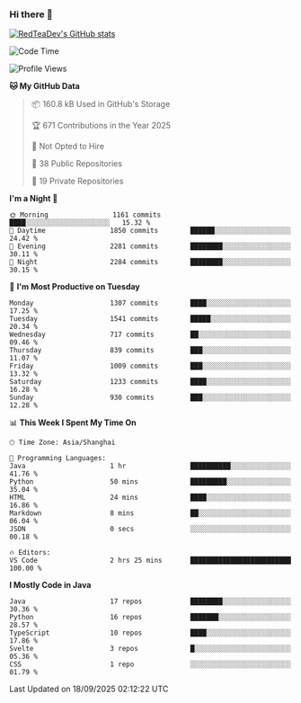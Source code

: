 ### Hi there 👋

<!--
**RedTeaDev/RedTeaDev** is a ✨ _special_ ✨ repository because its `README.md` (this file) appears on your GitHub profile.

Here are some ideas to get you started:

- 🔭 I’m currently working on ...
- 🌱 I’m currently learning ...
- 👯 I’m looking to collaborate on ...
- 🤔 I’m looking for help with ...
- 💬 Ask me about ...
- 📫 How to reach me: ...
- 😄 Pronouns: ...
- ⚡ Fun fact: ...
-->

<!--
[![wakatime](https://wakatime.com/badge/user/6b101ed0-04c0-4490-9283-eb61f2efff96.svg)](https://wakatime.com/@6b101ed0-04c0-4490-9283-eb61f2efff96)
!-->

[![RedTeaDev's GitHub stats](https://github-readme-stats.vercel.app/api?username=RedTeaDev\&include_all_commits=true)](https://github.com/anuraghazra/github-readme-stats)
<!--
[![willianrod's wakatime stats](https://github-readme-stats.vercel.app/api/wakatime?username=RedTeaDev)](https://github.com/anuraghazra/github-readme-stats)
!-->
<!--START_SECTION:waka-->
![Code Time](http://img.shields.io/badge/Code%20Time-3%2C498%20hrs%2025%20mins-blue)

![Profile Views](http://img.shields.io/badge/Profile%20Views-3-blue)

**🐱 My GitHub Data** 

> 📦 160.8 kB Used in GitHub's Storage 
 > 
> 🏆 671 Contributions in the Year 2025
 > 
> 🚫 Not Opted to Hire
 > 
> 📜 38 Public Repositories 
 > 
> 🔑 19 Private Repositories 
 > 
**I'm a Night 🦉** 

```text
🌞 Morning                1161 commits        ████░░░░░░░░░░░░░░░░░░░░░   15.32 % 
🌆 Daytime                1850 commits        ██████░░░░░░░░░░░░░░░░░░░   24.42 % 
🌃 Evening                2281 commits        ████████░░░░░░░░░░░░░░░░░   30.11 % 
🌙 Night                  2284 commits        ████████░░░░░░░░░░░░░░░░░   30.15 % 
```
📅 **I'm Most Productive on Tuesday** 

```text
Monday                   1307 commits        ████░░░░░░░░░░░░░░░░░░░░░   17.25 % 
Tuesday                  1541 commits        █████░░░░░░░░░░░░░░░░░░░░   20.34 % 
Wednesday                717 commits         ██░░░░░░░░░░░░░░░░░░░░░░░   09.46 % 
Thursday                 839 commits         ███░░░░░░░░░░░░░░░░░░░░░░   11.07 % 
Friday                   1009 commits        ███░░░░░░░░░░░░░░░░░░░░░░   13.32 % 
Saturday                 1233 commits        ████░░░░░░░░░░░░░░░░░░░░░   16.28 % 
Sunday                   930 commits         ███░░░░░░░░░░░░░░░░░░░░░░   12.28 % 
```


📊 **This Week I Spent My Time On** 

```text
🕑︎ Time Zone: Asia/Shanghai

💬 Programming Languages: 
Java                     1 hr                ██████████░░░░░░░░░░░░░░░   41.76 % 
Python                   50 mins             █████████░░░░░░░░░░░░░░░░   35.04 % 
HTML                     24 mins             ████░░░░░░░░░░░░░░░░░░░░░   16.86 % 
Markdown                 8 mins              ██░░░░░░░░░░░░░░░░░░░░░░░   06.04 % 
JSON                     0 secs              ░░░░░░░░░░░░░░░░░░░░░░░░░   00.18 % 

🔥 Editors: 
VS Code                  2 hrs 25 mins       █████████████████████████   100.00 % 
```

**I Mostly Code in Java** 

```text
Java                     17 repos            ████████░░░░░░░░░░░░░░░░░   30.36 % 
Python                   16 repos            ███████░░░░░░░░░░░░░░░░░░   28.57 % 
TypeScript               10 repos            ████░░░░░░░░░░░░░░░░░░░░░   17.86 % 
Svelte                   3 repos             █░░░░░░░░░░░░░░░░░░░░░░░░   05.36 % 
CSS                      1 repo              ░░░░░░░░░░░░░░░░░░░░░░░░░   01.79 % 
```




 Last Updated on 18/09/2025 02:12:22 UTC
<!--END_SECTION:waka-->


